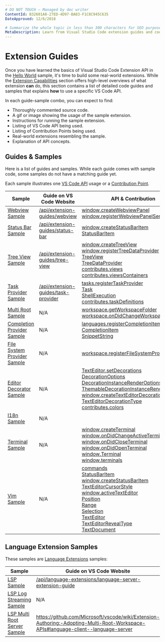 ```yaml
---
# DO NOT TOUCH — Managed by doc writer
ContentId: B32601A8-27ED-4D97-BA83-F1C8C945C635
DateApproved: 12/6/2018

# Summarize the whole topic in less than 300 characters for SEO purpose
MetaDescription: Learn from Visual Studio Code extension guides and code samples
---
```


# Extension Guides

Once you have learned the basics of Visual Studio Code Extension API in the [Hello World](/api/get-started/your-first-extension) sample, it's time to build some real-world extensions. While the [Extension Capabilities](/api/extension-capabilities/overview) section offers high-level overviews of what extension **can** do, this section contains a list of detailed code guides and samples that explains **how** to use a specific VS Code API.

In each guide-sample combo, you can expect to find:

- Thoroughly commented source code.
- A gif or image showing the usage of the sample extension.
- Instructions for running the sample extension.
- Listing of VS Code API being used.
- Listing of Contribution Points being used.
- Real-world extensions resembling the sample.
- Explanation of API concepts.

## Guides & Samples

Here is a list of guides and samples. While each guide comes with sample code, some samples do not have a matching guide yet.

Each sample illustrates one [VS Code API](/api/references/vscode-api) usage or a [Contribution Point](/api/references/contribution-points).

| Sample | Guide on VS Code Website | API & Contribution |
| ------ | ----- | --- |
| [Webview Sample](webview-sample) | [/api/extension-guides/webview](/api/extension-guides/webview) | [window.createWebviewPanel](/api/references/vscode-api#window.createWebviewPanel)<br>[window.registerWebviewPanelSerializer](/api/references/vscode-api#window.registerWebviewPanelSerializer) |
| [Status Bar Sample](statusbar-sample) | [/api/extension-guides/status-bar](/api/extension-guides/status-bar) | [window.createStatusBarItem](/api/references/vscode-api#window.createStatusBarItem)<br>[StatusBarItem](/api/references/vscode-api#StatusBarItem) |
| [Tree View Sample](tree-view-sample) | [/api/extension-guides/tree-view](/api/extension-guides/tree-view) | [window.createTreeView](/api/references/vscode-api#window.createTreeView)<br>[window.registerTreeDataProvider](/api/references/vscode-api#window.registerTreeDataProvider)<br>[TreeView](/api/references/vscode-api#TreeView)<br>[TreeDataProvider](/api/references/vscode-api#TreeDataProvider)<br>[contributes.views](/api/references/contribution-points#contributes.views)<br>[contributes.viewsContainers](/api/references/contribution-points#contributes.viewsContainers) |
| [Task Provider Sample](task-provider-sample) | [/api/extension-guides/task-provider](/api/extension-guides/task-provider) | [tasks.registerTaskProvider](/api/references/vscode-api#tasks.registerTaskProvider)<br>[Task](/api/references/vscode-api#Task)<br>[ShellExecution](/api/references/vscode-api#ShellExecution)<br>[contributes.taskDefinitions](/api/references/contribution-points#contributes.taskDefinitions) |
| [Multi Root Sample](basic-multi-root-sample) | N/A | [workspace.getWorkspaceFolder](/api/references/vscode-api#workspace.getWorkspaceFolder)<br>[workspace.onDidChangeWorkspaceFolders](/api/references/vscode-api#workspace.onDidChangeWorkspaceFolders) |
| [Completion Provider Sample](completions-sample) | N/A | [languages.registerCompletionItemProvider](/api/references/vscode-api#languages.registerCompletionItemProvider)<br>[CompletionItem](/api/references/vscode-api#CompletionItem)<br>[SnippetString](/api/references/vscode-api#SnippetString) |
| [File System Provider Sample](fsprovider-sample) | N/A | [workspace.registerFileSystemProvider](/api/references/vscode-api#workspace.registerFileSystemProvider) |
| [Editor Decorator Sample](decorator-sample) | N/A | [TextEditor.setDecorations](/api/references/vscode-api#TextEditor.setDecorations)<br>[DecorationOptions](/api/references/vscode-api#DecorationOptions)<br>[DecorationInstanceRenderOptions](/api/references/vscode-api#DecorationInstanceRenderOptions)<br>[ThemableDecorationInstanceRenderOptions](/api/references/vscode-api#ThemableDecorationInstanceRenderOptions)<br>[window.createTextEditorDecorationType](/api/references/vscode-api#window.createTextEditorDecorationType)<br>[TextEditorDecorationType](/api/references/vscode-api#TextEditorDecorationType)<br>[contributes.colors](/api/references/contribution-points#contributes.colors) |
| [I18n Sample](i18n-sample) | N/A |  |
| [Terminal Sample](terminal-sample) | N/A | [window.createTerminal](/api/references/vscode-api#window.createTerminal)<br>[window.onDidChangeActiveTerminal](/api/references/vscode-api#window.onDidChangeActiveTerminal)<br>[window.onDidCloseTerminal](/api/references/vscode-api#window.onDidCloseTerminal)<br>[window.onDidOpenTerminal](/api/references/vscode-api#window.onDidOpenTerminal)<br>[window.Terminal](/api/references/vscode-api#window.Terminal)<br>[window.terminals](/api/references/vscode-api#window.terminals) |
| [Vim Sample](vim-sample) | N/A | [commands](/api/references/vscode-api#commands)<br>[StatusBarItem](/api/references/vscode-api#StatusBarItem)<br>[window.createStatusBarItem](/api/references/vscode-api#window.createStatusBarItem)<br>[TextEditorCursorStyle](/api/references/vscode-api#TextEditorCursorStyle)<br>[window.activeTextEditor](/api/references/vscode-api#window.activeTextEditor)<br>[Position](/api/references/vscode-api#Position)<br>[Range](/api/references/vscode-api#Range)<br>[Selection](/api/references/vscode-api#Selection)<br>[TextEditor](/api/references/vscode-api#TextEditor)<br>[TextEditorRevealType](/api/references/vscode-api#TextEditorRevealType)<br>[TextDocument](/api/references/vscode-api#TextDocument) |

## Language Extension Samples

These samples are [Language Extensions](/api/language-extensions/overview) samples:

| Sample | Guide on VS Code Website |
| ------ | ----- |
| [LSP Sample](https://github.com/Microsoft/vscode-extension-samples/tree/master/lsp-sample) | [/api/language-extensions/language-server-extension-guide](/api/language-extensions/language-server-extension-guide) |
| [LSP Log Streaming Sample](https://github.com/Microsoft/vscode-extension-samples/tree/master/lsp-log-streaming-sample) | N/A |
| [LSP Multi Root Server Sample](https://github.com/Microsoft/vscode-extension-samples/tree/master/lsp-multi-server-sample) | https://github.com/Microsoft/vscode/wiki/Extension-Authoring:-Adopting-Multi-Root-Workspace-APIs#language-client--language-server |